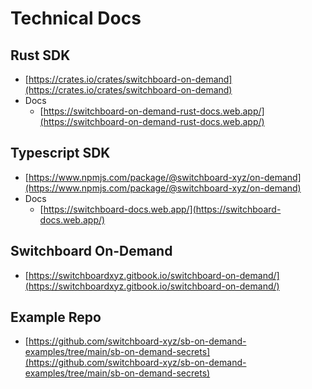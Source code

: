 # Technical Docs

## Rust SDK

* [https://crates.io/crates/switchboard-on-demand](https://crates.io/crates/switchboard-on-demand)
* Docs
  * [https://switchboard-on-demand-rust-docs.web.app/](https://switchboard-on-demand-rust-docs.web.app/)

## Typescript SDK

* [https://www.npmjs.com/package/@switchboard-xyz/on-demand](https://www.npmjs.com/package/@switchboard-xyz/on-demand)
* Docs
  * [https://switchboard-docs.web.app/](https://switchboard-docs.web.app/)

## Switchboard On-Demand

* [https://switchboardxyz.gitbook.io/switchboard-on-demand/](https://switchboardxyz.gitbook.io/switchboard-on-demand/)

## Example Repo

* [https://github.com/switchboard-xyz/sb-on-demand-examples/tree/main/sb-on-demand-secrets](https://github.com/switchboard-xyz/sb-on-demand-examples/tree/main/sb-on-demand-secrets)
